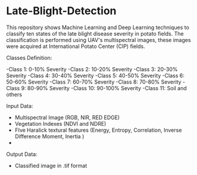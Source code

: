 # Late-Blight-Detection
This repository shows  Machine Learning and Deep Learning techniques to classify ten states of the late blight disease severity in potato fields.  The classification is performed using UAV's multispectral images, these images were acquired at International Potato Center (CIP) fields.

Classes Definition:

-Class 1: 0-10% Severity
-Class 2: 10-20% Severity
-Class 3: 20-30% Severity
-Class 4: 30-40% Severity 
-Class 5: 40-50% Severity
-Class 6: 50-60% Severity
-Class 7: 60-70% Severity
-Class 8: 70-80% Severity
-Class 9: 80-90% Severity
-Class 10: 90-100% Severity 
-Class 11: Soil and others

Input Data: 

- Multispectral Image (RGB, NIR, RED EDGE)
- Vegetation Indexes (NDVI and NDRE)
- FIve Haralick textural features (Energy, Entropy, Correlation, Inverse Difference Moment, Inertia )
- 
Output Data:
- Classified image in .tif format
